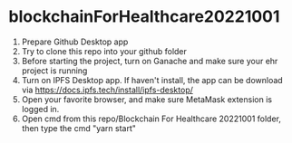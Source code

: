 # blockchainForHealthcare20221001

1. Prepare Github Desktop app
2. Try to clone this repo into your github folder
3. Before starting the project, turn on Ganache and make sure your ehr project is running
4. Turn on IPFS Desktop app. If haven't install, the app can be download via https://docs.ipfs.tech/install/ipfs-desktop/
5. Open your favorite browser, and make sure MetaMask extension is logged in.
6. Open cmd from this repo/Blockchain For Healthcare 20221001 folder, then type the cmd "yarn start"